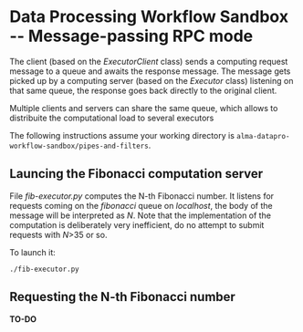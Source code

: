 # Data Processing Workflow Sandbox -- Message-passing RPC mode

The client (based on the _ExecutorClient_ class) sends a computing request message to a queue and awaits the response message. The message gets picked up by a computing server (based on the _Executor_ class) listening on that same queue, the response goes back directly to the original client.

Multiple clients and servers can share the same queue, which allows to distribuite the computational load to several executors

The following instructions assume your working directory is `alma-datapro-workflow-sandbox/pipes-and-filters`.

## Launcing the Fibonacci computation server

File _fib-executor.py_ computes the N-th Fibonacci number. It listens for requests coming on the _fibonacci_ queue on _localhost_, the body of the message will be interpreted as _N_.
Note that the implementation of the computation is deliberately very inefficient, do no attempt to submit requests with _N_>35 or so.

To launch it:
```
./fib-executor.py
```
## Requesting the N-th Fibonacci number

**TO-DO**